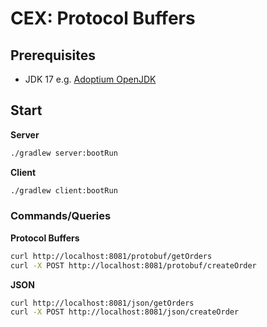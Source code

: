 # CEX: Protocol Buffers

## Prerequisites

* JDK 17 e.g. [Adoptium OpenJDK](https://adoptium.net/)

## Start

**Server**
    
```bash
./gradlew server:bootRun
```

**Client**
    
```bash
./gradlew client:bootRun
```

### Commands/Queries

**Protocol Buffers**

```bash
curl http://localhost:8081/protobuf/getOrders
curl -X POST http://localhost:8081/protobuf/createOrder
```

**JSON**

```bash
curl http://localhost:8081/json/getOrders
curl -X POST http://localhost:8081/json/createOrder
```

